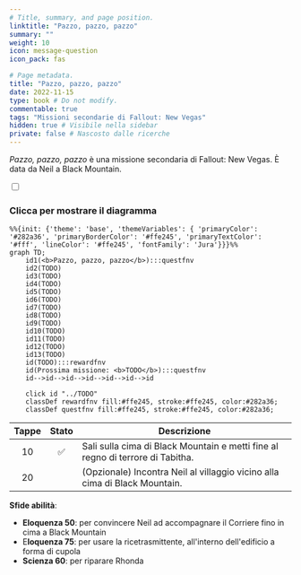 ```yaml
---
# Title, summary, and page position.
linktitle: "Pazzo, pazzo, pazzo"
summary: ""
weight: 10
icon: message-question
icon_pack: fas

# Page metadata.
title: "Pazzo, pazzo, pazzo"
date: 2022-11-15
type: book # Do not modify.
commentable: true
tags: "Missioni secondarie di Fallout: New Vegas"
hidden: true # Visibile nella sidebar
private: false # Nascosto dalle ricerche
---
```


<div class="fnv">


*Pazzo, pazzo, pazzo* è una missione secondaria di Fallout: New Vegas. È data da Neil a Black Mountain.


<section class="chart-collapse">
<input type="checkbox" name="collapse2" id="handle2">
<h3 class="handle">
<label for="handle2">Clicca per mostrare il diagramma</label>
</h3>
<div class="content">

```mermaid
%%{init: {'theme': 'base', 'themeVariables': { 'primaryColor': '#282a36', 'primaryBorderColor': '#ffe245', 'primaryTextColor': '#fff', 'lineColor': '#ffe245', 'fontFamily': 'Jura'}}}%%
graph TD;
    id1(<b>Pazzo, pazzo, pazzo</b>):::questfnv
    id2(TODO)
    id3(TODO)
    id4(TODO)
    id5(TODO)
    id6(TODO)
    id7(TODO) 
    id8(TODO)
    id9(TODO)
    id10(TODO)
    id11(TODO)
    id12(TODO)
    id13(TODO) 
    id(TODO):::rewardfnv
    id(Prossima missione: <b>TODO</b>):::questfnv
    id-->id-->id-->id-->id-->id-->id
    
    click id "../TODO"
    classDef rewardfnv fill:#ffe245, stroke:#ffe245, color:#282a36;
    classDef questfnv fill:#ffe245, stroke:#ffe245, color:#282a36;
```

</div>
</section>

| Tappe |       Stato        | Descrizione |
|:-----:|:------------------:| ----------- |
|                           10                          | :white_check_mark: | Sali sulla cima di Black Mountain e metti fine al regno di terrore di Tabitha.                                                                                              |
|                           20                          |            | (Opzionale) Incontra Neil al villaggio vicino alla cima di Black Mountain.                                                                                                  |



**Sfide abilità**:
- **Eloquenza 50**: per convincere Neil ad accompagnare il Corriere fino in cima a Black Mountain
- E**loquenza 75**: per usare la ricetrasmittente, all'interno dell'edificio a forma di cupola
- **Scienza 60**: per riparare Rhonda





</div>


